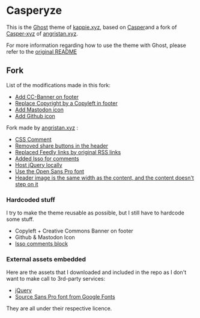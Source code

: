 # Casperyze

This is the [Ghost](https://github.com/tryghost/ghost/) theme of [kappie.xyz](https://kappie.xyz), based on [Casper](https://github.com/TryGhost/Casper)and a fork of [Casper-xyz](https://github.com/angristan/Casper-XYZ) of [angristan.xyz](https://angristan.xyz).

For more information regarding how to use the theme with Ghost, please refer to the [original README](https://github.com/TryGhost/Casper)

## Fork

List of the modifications made in this fork:

* [Add CC-Banner on footer](h)
* [Replace Copyright by a Copyleft in footer](h)
* [Add Mastodon icon](h)
* [Add Github icon](https://github.com/Picus13/Casperyze/commit/0a03437026ffc3068bd80936ef50aa3ceefcd3ad)

Fork made by [angristan.xyz](https://angristan.xyz) :
* [CSS Comment](https://github.com/Angristan/Casper-XYZ/blob/master/assets/css/custom.css)
* [Removed share buttons in the header](https://github.com/Angristan/Casper-XYZ/commit/b4530b973a71bcdfce82c02572525171a5fa9159)
* [Replaced Feedly links by original RSS links](https://github.com/Angristan/Casper-XYZ/commit/c618bc702969c217b6f48277244b6bf04b4e46bd)
* [Added Isso for comments](https://github.com/Angristan/Casper-XYZ/blob/master/post.hbs#L71)
* [Host jQuery locally](https://github.com/Angristan/Casper-XYZ/commit/50b425d7c1a370bd44d599d597b25623f8c8936b)
* [Use the Open Sans Pro font](https://github.com/Angristan/Casper-XYZ/blob/master/assets/css/custom.css#L1)
* [Header image is the same width as the content, and the content doesn't step on it](https://github.com/Angristan/Casper-XYZ/commit/1c0fd7d699651d7413028d130f59e20dbcab498e)

### Hardcoded stuff

I try to make the theme reusable as possible, but I still have to hardcode some stuff.

* Copyleft + Creative Commons Banner on footer
* Github & Mastodon Icon
* [Isso comments block](https://github.com/Angristan/Casper-XYZ/blob/master/post.hbs#L71)


### External assets embedded

Here are the assets that I downloaded and included in the repo as I don't want to make call to 3rd-party services:

* [jQuery](https://github.com/jquery/jquery)
* [Source Sans Pro font from Google Fonts](https://fonts.google.com/specimen/Source+Sans+Pro)

They are all under their respective licence.
